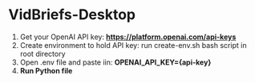 # VidBriefs-Desktop

1. Get your OpenAI API key: **https://platform.openai.com/api-keys**
2. Create environment to hold API key:  run create-env.sh bash script in root directory
3. Open .env file and paste iin: **OPENAI_API_KEY={api-key}**
4. **Run Python file**
